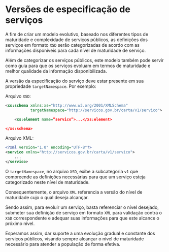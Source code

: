 # Versões de especificação de serviços

A fim de criar um modelo evolutivo, baseado nos diferentes tipos de maturidade e complexidade de serviços públicos,
as definições dos serviços em formato ```XSD``` serão categorizadas de acordo com as informações disponíveis para cada
nível de maturidade de serviço.

Além de categorizar os serviços públicos, este modelo também pode servir como guia para que os serviços evoluam
em termos de maturidade e melhor qualidade da informação disponibilizada.

A versão da especificação do serviço deve estar presente em sua propriedade ```targetNamespace```. Por exemplo:

Arquivo ```XSD```:
```xml
<xs:schema xmlns:xs="http://www.w3.org/2001/XMLSchema"
           targetNamespace="http://servicos.gov.br/carta/v1/servico">

	<xs:element name=”servico”>...</xs:element>

</xs:schema>
```

Arquivo XML:
```xml
<?xml version="1.0" encoding="UTF-8"?>
<servico xmlns="http://servicos.gov.br/carta/v1/servico">
	...
</servico>
```

O ```targetNamespace```, no arquivo ```XSD```, exibe a subcategoria ```v1``` que compreende as definições necessárias para
que um serviço esteja categorizado neste nível de maturidade.

Consequentemente, o arquivo ```XML``` referencia a versão do nível de maturidade cujo o qual deseja alcançar.

Sendo assim, para evoluir um serviço, basta referenciar o nível desejado, submeter sua definição de serviço em formato
```XML``` para validação contra o ```XSD``` correspondente e adequar suas informações para que este alcance o próximo nível.

Esperamos assim, dar suporte a uma evolução gradual e constante dos serviços públicos, visando sempre alcançar o
nível de maturidade necessário para atender a população de forma efetiva.
